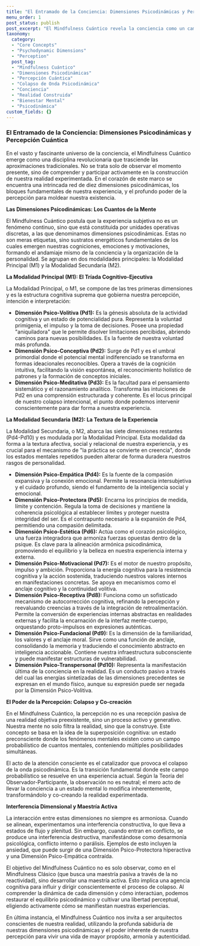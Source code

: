 ```yaml
---
title: "El Entramado de la Conciencia: Dimensiones Psicodinámicas y Percepción Cuántica"
menu_order: 1
post_status: publish
post_excerpt: "El Mindfulness Cuántico revela la conciencia como un campo dinámico donde la percepción moldea la realidad. Explora las diez dimensiones psicodinámicas, los bloques fundamentales de nuestra experiencia, y cómo la atención consciente transforma el potencial en una realidad vivida, ofreciendo una maestría activa sobre nuestra existencia."
taxonomy:
  category:
  - "Core Concepts"
  - "Psychodynamic Dimensions"
  - "Perception"
  post_tag:
  - "Mindfulness Cuántico"
  - "Dimensiones Psicodinámicas"
  - "Percepción Cuántica"
  - "Colapso de Onda Psicodinámica"
  - "Conciencia"
  - "Realidad Construida"
  - "Bienestar Mental"
  - "Psicodinámica"
custom_fields: {}
---
```


### El Entramado de la Conciencia: Dimensiones Psicodinámicas y Percepción Cuántica

En el vasto y fascinante universo de la conciencia, el Mindfulness Cuántico emerge como una disciplina revolucionaria que trasciende las aproximaciones tradicionales. No se trata solo de observar el momento presente, sino de comprender y participar activamente en la construcción de nuestra realidad experimentada. En el corazón de este marco se encuentra una intrincada red de diez dimensiones psicodinámicas, los bloques fundamentales de nuestra experiencia, y el profundo poder de la percepción para moldear nuestra existencia.

**Las Dimensiones Psicodinámicas: Los Cuantos de la Mente**

El Mindfulness Cuántico postula que la experiencia subjetiva no es un fenómeno continuo, sino que está constituida por unidades operativas discretas, a las que denominamos dimensiones psicodinámicas. Estas no son meras etiquetas, sino sustratos energéticos fundamentales de los cuales emergen nuestras cogniciones, emociones y motivaciones, formando el andamiaje mismo de la conciencia y la organización de la personalidad. Se agrupan en dos modalidades principales: la Modalidad Principal (M1) y la Modalidad Secundaria (M2).

**La Modalidad Principal (M1): El Tríada Cognitivo-Ejecutiva**

La Modalidad Principal, o M1, se compone de las tres primeras dimensiones y es la estructura cognitiva suprema que gobierna nuestra percepción, intención e interpretación:

*   **Dimensión Psico-Volitiva (Pd1):** Es la génesis absoluta de la actividad cognitiva y un estado de potencialidad pura. Representa la voluntad primigenia, el impulso y la toma de decisiones. Posee una propiedad "aniquiladora" que le permite disolver limitaciones percibidas, abriendo caminos para nuevas posibilidades. Es la fuente de nuestra voluntad más profunda.
*   **Dimensión Psico-Conceptiva (Pd2):** Surge de Pd1 y es el umbral primordial donde el potencial mental indiferenciado se transforma en formas ideacionales reconocibles. Opera a través de la cognición intuitiva, facilitando la visión espontánea, el reconocimiento holístico de patrones y la formación de conceptos iniciales.
*   **Dimensión Psico-Meditativa (Pd3):** Es la facultad para el pensamiento sistemático y el razonamiento analítico. Transforma las intuiciones de Pd2 en una comprensión estructurada y coherente. Es el locus principal de nuestro colapso intencional, el punto donde podemos intervenir conscientemente para dar forma a nuestra experiencia.

**La Modalidad Secundaria (M2): La Textura de la Experiencia**

La Modalidad Secundaria, o M2, abarca las siete dimensiones restantes (Pd4-Pd10) y es modulada por la Modalidad Principal. Esta modalidad da forma a la textura afectiva, social y relacional de nuestra experiencia, y es crucial para el mecanismo de "la práctica se convierte en creencia", donde los estados mentales repetidos pueden alterar de forma duradera nuestros rasgos de personalidad.

*   **Dimensión Psico-Empática (Pd4):** Es la fuente de la compasión expansiva y la conexión emocional. Permite la resonancia intersubjetiva y el cuidado profundo, siendo el fundamento de la inteligencia social y emocional.
*   **Dimensión Psico-Protectora (Pd5):** Encarna los principios de medida, límite y contención. Regula la toma de decisiones y mantiene la coherencia psicológica al establecer límites y proteger nuestra integridad del ser. Es el contrapunto necesario a la expansión de Pd4, permitiendo una compasión delimitada.
*   **Dimensión Psico-Estética (Pd6):** Actúa como el corazón psicológico, una fuerza integradora que armoniza fuerzas opuestas dentro de la psique. Es clave para la alineación armónica psicodinámica, promoviendo el equilibrio y la belleza en nuestra experiencia interna y externa.
*   **Dimensión Psico-Motivacional (Pd7):** Es el motor de nuestro propósito, impulso y ambición. Proporciona la energía cognitiva para la resistencia cognitiva y la acción sostenida, traduciendo nuestros valores internos en manifestaciones concretas. Se apoya en mecanismos como el anclaje cognitivo y la continuidad volitiva.
*   **Dimensión Psico-Receptiva (Pd8):** Funciona como un sofisticado mecanismo de autocorrección cognitiva, refinando la percepción y reevaluando creencias a través de la integración de retroalimentación. Permite la conversión de experiencias internas abstractas en realidades externas y facilita la encarnación de la interfaz mente-cuerpo, orquestando proto-impulsos en expresiones auténticas.
*   **Dimensión Psico-Fundacional (Pd9):** Es la dimensión de la familiaridad, los valores y el anclaje moral. Sirve como una función de anclaje, consolidando la memoria y traduciendo el conocimiento abstracto en inteligencia accionable. Contiene nuestra infraestructura subconsciente y puede manifestar estructuras de vulnerabilidad.
*   **Dimensión Psico-Transpersonal (Pd10):** Representa la manifestación última de la conciencia en la realidad. Es un conducto pasivo a través del cual las energías sintetizadas de las dimensiones precedentes se expresan en el mundo físico, aunque su expresión puede ser negada por la Dimensión Psico-Volitiva.

**El Poder de la Percepción: Colapso y Co-creación**

En el Mindfulness Cuántico, la percepción no es una recepción pasiva de una realidad objetiva preexistente, sino un proceso activo y generativo. Nuestra mente no solo filtra la realidad, sino que la construye. Este concepto se basa en la idea de la superposición cognitiva: un estado preconsciente donde los fenómenos mentales existen como un campo probabilístico de cuantos mentales, conteniendo múltiples posibilidades simultáneas.

El acto de la atención consciente es el catalizador que provoca el colapso de la onda psicodinámica. Es la transición fundamental donde este campo probabilístico se resuelve en una experiencia actual. Según la Teoría del Observador-Participante, la observación no es neutral; el mero acto de llevar la conciencia a un estado mental lo modifica inherentemente, transformándolo y co-creando la realidad experimentada.

**Interferencia Dimensional y Maestría Activa**

La interacción entre estas dimensiones no siempre es armoniosa. Cuando se alinean, experimentamos una interferencia constructiva, lo que lleva a estados de flujo y plenitud. Sin embargo, cuando entran en conflicto, se produce una interferencia destructiva, manifestándose como desarmonía psicológica, conflicto interno o parálisis. Ejemplos de esto incluyen la ansiedad, que puede surgir de una Dimensión Psico-Protectora hiperactiva y una Dimensión Psico-Empática contraída.

El objetivo del Mindfulness Cuántico no es solo observar, como en el Mindfulness Clásico (que busca una maestría pasiva a través de la no reactividad), sino desarrollar una maestría activa. Esto implica una agencia cognitiva para influir y dirigir conscientemente el proceso de colapso. Al comprender la dinámica de cada dimensión y cómo interactúan, podemos restaurar el equilibrio psicodinámico y cultivar una libertad perceptual, eligiendo activamente cómo se manifiestan nuestras experiencias.

En última instancia, el Mindfulness Cuántico nos invita a ser arquitectos conscientes de nuestra realidad, utilizando la profunda sabiduría de nuestras dimensiones psicodinámicas y el poder inherente de nuestra percepción para vivir una vida de mayor propósito, armonía y autenticidad.